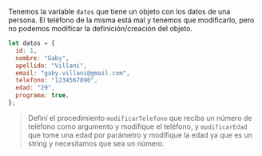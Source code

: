 Tenemos la variable `datos` que tiene un objeto con los datos de una persona. El teléfono de la misma está mal y tenemos que modificarlo, pero no podemos modificar la definición/creación del objeto.

```js
let datos = {
  id: 1,
  nombre: "Gaby",
  apellido: "Villani",
  email: "gaby.villani@gmail.com",
  telefono: "1234567890",
  edad: "29",
  programa: true,
};
```
> Definí el procedimiento `modificarTelefono` que reciba un número de teléfono como argumento y modifique el teléfono, y `modificarEdad` que tome una edad por parámetro y modifique la edad ya que es un string y necesitamos que sea un número.
